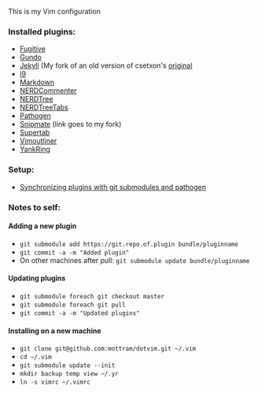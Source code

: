This is my Vim configuration

### Installed plugins:

* [Fugitive](https://github.com/tpope/vim-fugitive)
* [Gundo](https://github.com/sjl/gundo.vim)
* [Jekyll](https://github.com/mottram/jekyll.vim.mottram) (My fork of an old version of csetxon's [original](https://github.com/csexton/jekyll.vim)
* [l9](https://github.com/vim-scripts/L9)
* [Markdown](https://github.com/tpope/vim-markdown)
* [NERDCommenter](https://github.com/scrooloose/nerdcommenter)
* [NERDTree](https://github.com/scrooloose/nerdtree)
* [NERDTreeTabs](https://github.com/jistr/vim-nerdtree-tabs)
* [Pathogen](https://github.com/tpope/vim-pathogen)
* [Snipmate](git@github.com:mottram/snipmate.vim.git) (link goes to my fork)
* [Supertab](https://github.com/scrooloose/nerdtree)
* [Vimoutliner](https://github.com/vimoutliner/vimoutliner)
* [YankRing](https://github.com/vim-scripts/YankRing.vim)

### Setup:

* [Synchronizing plugins with git submodules and pathogen](http://vimcasts.org/episodes/synchronizing-plugins-with-git-submodules-and-pathogen/)

### Notes to self:

#### Adding a new plugin

* `git submodule add https://git.repo.of.plugin bundle/pluginname`
* `git commit -a -m "Added plugin"`
* On other machines after pull: `git submodule update bundle/pluginname`

#### Updating plugins

* `git submodule foreach git checkout master`
* `git submodule foreach git pull`
* `git commit -a -m "Updated plugins"`

#### Installing on a new machine

* `git clone git@github.com:mottram/dotvim.git ~/.vim`
* `cd ~/.vim`
* `git submodule update --init`
* `mkdir backup temp view ~/.yr`
* `ln -s vimrc ~/.vimrc`
